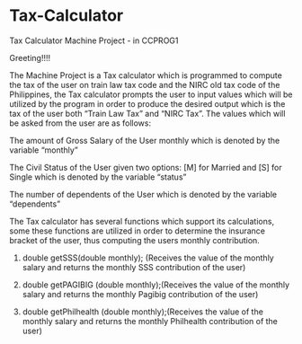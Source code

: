 # Tax-Calculator
Tax Calculator Machine Project - in CCPROG1


Greeting!!!!

The Machine Project is a Tax calculator which is programmed to compute the tax of the user on train law tax code and the NIRC old tax code of the Philippines, the Tax calculator prompts the user to input values which will be utilized by the program in order to produce the desired output which is the tax of the user both “Train Law Tax” and “NIRC Tax”. The values which will be asked from the user are as follows: 

The amount of Gross Salary of the User monthly which is denoted by the variable “monthly” 


The Civil Status of the User given two options: [M] for Married and [S] for Single which is denoted by the variable “status” 


The number of dependents of the User which is denoted by the variable “dependents” 

The Tax calculator has several functions which support its calculations, some these functions are utilized in order to determine the insurance bracket of the user, thus computing the users monthly contribution. 

1. double getSSS(double monthly); (Receives the value of the monthly salary and returns the monthly SSS contribution of the user)  

2. double getPAGIBIG (double monthly);(Receives the value of the monthly salary and returns the monthly Pagibig contribution of the user) 

3. double getPhilhealth (double monthly);(Receives the value of the monthly salary and returns the monthly Philhealth contribution of the user) 
